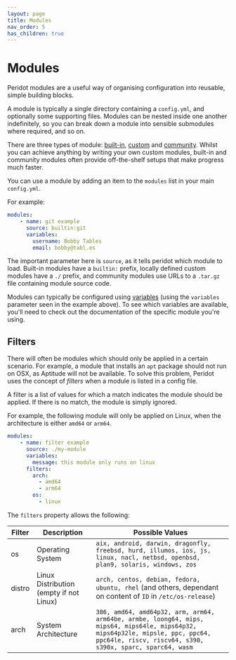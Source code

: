 ```yaml
---
layout: page
title: Modules
nav_order: 5
has_children: true
---
```


# Modules

Peridot modules are a useful way of organising configuration into reusable, simple building blocks.

A module is typically a single directory containing a `config.yml`, and optionally some supporting files. Modules can be nested inside one another indefinitely, so you can break down a module into sensible submodules where required, and so on.

There are three types of module: [built-in](builtins), [custom](custom) and [community](community). Whilst you can achieve anything by writing your own custom modules, built-in and community modules often provide off-the-shelf setups that make progress much faster.

You can use a module by adding an item to the `modules` list in your main `config.yml`.

For example:

```yaml
modules:
    - name: git example
      source: builtin:git
      variables:
        username: Bobby Tables
        email: bobby@tabl.es
```

The important parameter here is `source`, as it tells peridot which module to load. Built-in modules have a `builtin:` prefix, locally defined custom modules have a `./` prefix, and community modules use URLs to a `.tar.gz` file containing module source code.

Modules can typically be configured using [variables](../variables) (using the `variables` parameter seen in the example above). To see which variables are available, you'll need to check out the documentation of the specific module you're using.

## Filters

There will often be modules which should only be applied in a certain scenario. For example, a module that installs an `apt` package should not run on OSX, as Aptitude will not be available. To solve this problem, Peridot uses the concept of *filters* when a module is listed in a config file.

A filter is a list of values for which a match indicates the module should be applied. If there is no match, the module is simply ignored.

For example, the following module will only be applied on Linux, when the architecture is either `amd64` or `arm64`.

```yaml
modules:
    - name: filter example
      source: ./my-module
      variables:
        message: this module only runs on linux
      filters:
        arch:
          - amd64
          - arm64
        os: 
          - linux
```

The `filters` property allows the following:

| Filter | Description | Possible Values |
|--------|-------------|-----------------|
| os     | Operating System | `aix, android, darwin, dragonfly, freebsd, hurd, illumos, ios, js, linux, nacl, netbsd, openbsd, plan9, solaris, windows, zos` |
| distro | Linux Distribution (empty if not Linux) | `arch, centos, debian, fedora, ubuntu, rhel` (and others, dependant on content of `ID` in `/etc/os-release`) |
| arch   | System Architecture | `386, amd64, amd64p32, arm, arm64, arm64be, armbe, loong64, mips, mips64, mips64le, mips64p32, mips64p32le, mipsle, ppc, ppc64, ppc64le, riscv, riscv64, s390, s390x, sparc, sparc64, wasm`
